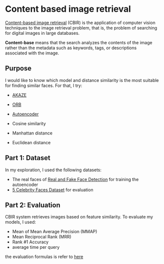 # Content based image retrieval

[Content-based image retrieval][1] (CBIR) is the application of computer vision techniques to the image retrieval problem, that is, the problem of searching for digital images in large databases.

**Content-base** means that the search analyzes the contents of the image rather than the metadata such as keywords, tags, or descriptions associated with the image.

## Purpose

I would like to know which model and distance similarity is the most suitable for finding similar faces. For that, I try:

* [AKAZE][4]
* [ORB][5]
* [Autoencoder][6]

* Cosine similarity
* Manhattan distance
* Euclidean distance

## Part 1: Dataset

In my exploration, I used the following datasets:

* The real faces of [Real and Fake Face Detection][2] for training the autoencoder
* [5 Celebrity Faces Dataset][3] for evaluation

## Part 2: Evaluation

CBIR system retrieves images based on feature similarity.
To evaluate my models, I used:

* Mean of Mean Average Precision (MMAP)
* Mean Reciprocal Rank (MRR)
* Rank #1 Accuracy
* average time per query

the evaluation formulas is refer to [here][7]

[1]: https://en.wikipedia.org/wiki/Content-based_image_retrieval
[2]:https://www.kaggle.com/ciplab/real-and-fake-face-detection
[3]: https://www.kaggle.com/dansbecker/5-celebrity-faces-dataset
[4]: https://docs.opencv.org/4.2.0/db/d70/tutorial_akaze_matching.html
[5]: https://opencv-python-tutroals.readthedocs.io/en/latest/py_tutorials/py_feature2d/py_orb/py_orb.html
[6]: https://en.wikipedia.org/wiki/Autoencoder
[7]: https://web.stanford.edu/class/cs276/handouts/EvaluationNew-handout-1-per.pdf